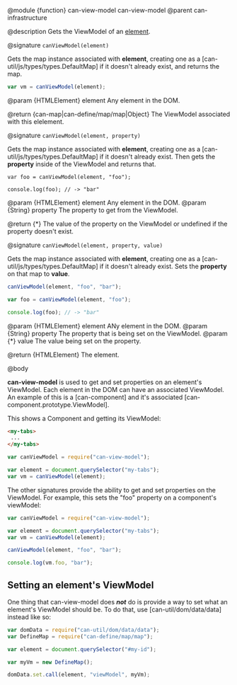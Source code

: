 @module {function} can-view-model can-view-model
@parent can-infrastructure

@description Gets the ViewModel of an [element](https://developer.mozilla.org/en-US/docs/Web/API/HTMLElement).

@signature `canViewModel(element)`

Gets the map instance associated with **element**, creating one as a [can-util/js/types/types.DefaultMap] if it doesn't already exist, and returns the map.

```js
var vm = canViewModel(element);
```
@param {HTMLElement} element Any element in the DOM.

@return {can-map|can-define/map/map|Object} The ViewModel associated with this elelement.

@signature `canViewModel(element, property)`

Gets the map instance associated with **element**, creating one as a [can-util/js/types/types.DefaultMap] if it doesn't already exist. Then gets the **property** inside of the ViewModel and returns that.

```
var foo = canViewModel(element, "foo");

console.log(foo); // -> "bar"
```

@param {HTMLElement} element Any element in the DOM.
@param {String} property The property to get from the ViewModel.

@return {*} The value of the property on the ViewModel or undefined if the property doesn't exist.

@signature `canViewModel(element, property, value)`

Gets the map instance associated with **element**, creating one as a [can-util/js/types/types.DefaultMap] if it doesn't already exist. Sets the **property** on that map to **value**.

```js
canViewModel(element, "foo", "bar");

var foo = canViewModel(element, "foo");

console.log(foo); // -> "bar"
```

@param {HTMLElement} element ANy element in the DOM.
@param {String} property The property that is being set on the ViewModel.
@param {*} value The value being set on the property.

@return {HTMLElement} The element.

@body

**can-view-model** is used to get and set properties on an element's ViewModel. Each element in the DOM can have an associated ViewModel. An example of this is a [can-component] and it's associated [can-component.prototype.ViewModel].

This shows a Component and getting its ViewModel:

```html
<my-tabs>
 ...
</my-tabs>
```

```js
var canViewModel = require("can-view-model");

var element = document.querySelector("my-tabs");
var vm = canViewModel(element);
```

The other signatures provide the ability to get and set properties on the ViewModel. For example, this sets the "foo" property on a component's viewModel:

```js
var canViewModel = require("can-view-model");

var element = document.querySelector("my-tabs");
var vm = canViewModel(element);

canViewModel(element, "foo", "bar");

console.log(vm.foo, "bar");
```

## Setting an element's ViewModel

One thing that can-view-model does ***not*** do is provide a way to set what an element's ViewModel should be. To do that, use [can-util/dom/data/data] instead like so:

```js
var domData = require("can-util/dom/data/data");
var DefineMap = require("can-define/map/map");

var element = document.querySelector("#my-id");

var myVm = new DefineMap();

domData.set.call(element, "viewModel", myVm);
```
